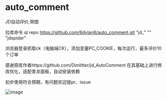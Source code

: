 # auto_comment
JD自动评价,带图

拉库命令 ql repo https://github.com/6dylan6/auto_comment.git "jd_" "" "jdspider"

浏览器登录抓取ck（电脑端CK），添加变量PC_COOKIE，每次运行，最多评价10个订单

感谢原库作者https://github.com/Dimlitter/jd_AutoComment  在其基础上进行修改优化，适配青龙面板，自动安装依赖

初步使用符合预期，有问题欢迎提pr、issue

![image](https://i.postimg.cc/NG6g4pHf/1.jpg)